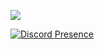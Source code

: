 ![](https://komarev.com/ghpvc/?username=0x0jx&color=blueviolet)



[![Discord Presence](https://lanyard.cnrad.dev/api/651519394673065989)](https://discord.com/users/651519394673065989)
